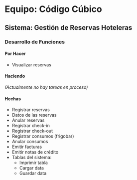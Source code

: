 # Equipo: **Código Cúbico**

## Sistema: Gestión de Reservas Hoteleras

### Desarrollo de Funciones

#### Por Hacer
- Visualizar reservas

#### Haciendo
*(Actualmente no hay tareas en proceso)*

#### Hechas
- Registrar reservas
- Datos de las reservas
- Anular reservas
- Registrar check-in
- Registrar check-out
- Registrar consumos (frigobar)
- Anular consumos
- Emitir facturas
- Emitir notas de crédito
- Tablas del sistema:
  - Imprimir tabla
  - Cargar data
  - Guardar data
